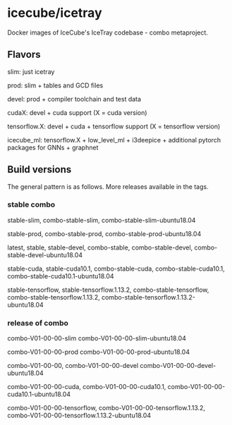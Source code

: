 icecube/icetray
===============

Docker images of IceCube's IceTray codebase - combo metaproject.

Flavors
-------

slim: just icetray

prod: slim + tables and GCD files

devel: prod + compiler toolchain and test data

cudaX: devel + cuda support (X = cuda version)

tensorflow.X: devel + cuda + tensorflow support (X = tensorflow version)

icecube_ml: tensorflow.X + low_level_ml + i3deepice + additional pytorch packages for GNNs + graphnet

Build versions
--------------

The general pattern is as follows.  More releases available in the tags.

### stable combo

stable-slim, combo-stable-slim, combo-stable-slim-ubuntu18.04

stable-prod, combo-stable-prod, combo-stable-prod-ubuntu18.04

latest, stable, stable-devel, combo-stable, combo-stable-devel, combo-stable-devel-ubuntu18.04

stable-cuda, stable-cuda10.1, combo-stable-cuda, combo-stable-cuda10.1, combo-stable-cuda10.1-ubuntu18.04

stable-tensorflow, stable-tensorflow.1.13.2, combo-stable-tensorflow, combo-stable-tensorflow.1.13.2, combo-stable-tensorflow.1.13.2-ubuntu18.04

### release of combo

combo-V01-00-00-slim combo-V01-00-00-slim-ubuntu18.04

combo-V01-00-00-prod combo-V01-00-00-prod-ubuntu18.04

combo-V01-00-00, combo-V01-00-00-devel combo-V01-00-00-devel-ubuntu18.04

combo-V01-00-00-cuda, combo-V01-00-00-cuda10.1, combo-V01-00-00-cuda10.1-ubuntu18.04

combo-V01-00-00-tensorflow, combo-V01-00-00-tensorflow.1.13.2, combo-V01-00-00-tensorflow.1.13.2-ubuntu18.04
